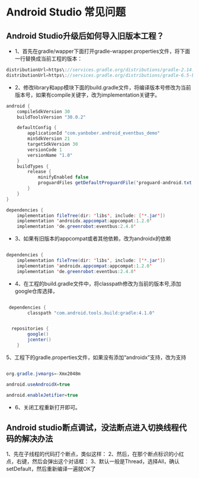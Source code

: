 
# Android Studio 常见问题

## Android Studio升级后如何导入旧版本工程？

 * 1、首先在gradle/wapper下面打开gradle-wrapper.properties文件，将下面一行替换成当前工程的版本：

```java
distributionUrl=https\://services.gradle.org/distributions/gradle-2.14.1-all.zip
distributionUrl=https\://services.gradle.org/distributions/gradle-6.5-bin.zip
```

* 2、修改library和app模块下面的build.gradle文件，将编译版本号修改为当前版本号，如果有compile关键字，改为implementation关键字。
```java
android {
    compileSdkVersion 30
    buildToolsVersion "30.0.2"

    defaultConfig {
        applicationId "com.yanbober.android_eventbus_demo"
        minSdkVersion 21
        targetSdkVersion 30
        versionCode 1
        versionName "1.0"
    }
    buildTypes {
        release {
            minifyEnabled false
            proguardFiles getDefaultProguardFile('proguard-android.txt'), 'proguard-rules.pro'
        }
    }
}

dependencies {
    implementation fileTree(dir: 'libs', include: ['*.jar'])
    implementation 'androidx.appcompat:appcompat:1.2.0'
    implementation 'de.greenrobot:eventbus:2.4.0'

```
* 3、如果有旧版本的appcompat或者其他依赖，改为androidx的依赖

```java

dependencies {
    implementation fileTree(dir: 'libs', include: ['*.jar'])
    implementation 'androidx.appcompat:appcompat:1.2.0'
    implementation 'de.greenrobot:eventbus:2.4.0'

```

* 4、在工程的build.gradle文件中，将classpath修改为当前的版本号,添加google仓库选择，

```java

 dependencies {
        classpath "com.android.tools.build:gradle:4.1.0"
```

```java

  repositories {
        google()
        jcenter()
    }

```

5、工程下的gradle.properties文件，如果没有添加“androidx”支持，改为支持
```java

org.gradle.jvmargs=-Xmx2048m

android.useAndroidX=true

android.enableJetifier=true

```

* 6、关闭工程重新打开即可。

## Android studio断点调试，没法断点进入切换线程代码的解决办法

1、先在子线程的代码打个断点，类似这样：
2、然后，在那个断点标识的小红点，右键，然后会弹出这个对话框：
3、默认一般是Thread，选择All，确认setDefault，然后重新编译一遍就OK了


